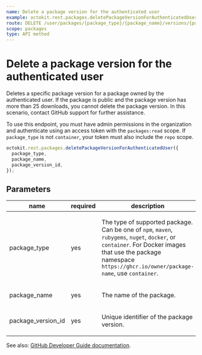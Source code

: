 ```yaml
---
name: Delete a package version for the authenticated user
example: octokit.rest.packages.deletePackageVersionForAuthenticatedUser({ package_type, package_name, package_version_id })
route: DELETE /user/packages/{package_type}/{package_name}/versions/{package_version_id}
scope: packages
type: API method
---
```


# Delete a package version for the authenticated user

Deletes a specific package version for a package owned by the authenticated user. If the package is public and the package version has more than 25 downloads, you cannot delete the package version. In this scenario, contact GitHub support for further assistance.

To use this endpoint, you must have admin permissions in the organization and authenticate using an access token with the `packages:read` scope.
If `package_type` is not `container`, your token must also include the `repo` scope.

```js
octokit.rest.packages.deletePackageVersionForAuthenticatedUser({
  package_type,
  package_name,
  package_version_id,
});
```

## Parameters

<table>
  <thead>
    <tr>
      <th>name</th>
      <th>required</th>
      <th>description</th>
    </tr>
  </thead>
  <tbody>
    <tr><td>package_type</td><td>yes</td><td>

The type of supported package. Can be one of `npm`, `maven`, `rubygems`, `nuget`, `docker`, or `container`. For Docker images that use the package namespace `https://ghcr.io/owner/package-name`, use `container`.

</td></tr>
<tr><td>package_name</td><td>yes</td><td>

The name of the package.

</td></tr>
<tr><td>package_version_id</td><td>yes</td><td>

Unique identifier of the package version.

</td></tr>
  </tbody>
</table>

See also: [GitHub Developer Guide documentation](https://docs.github.com/rest/reference/packages#delete-a-package-version-for-the-authenticated-user).
